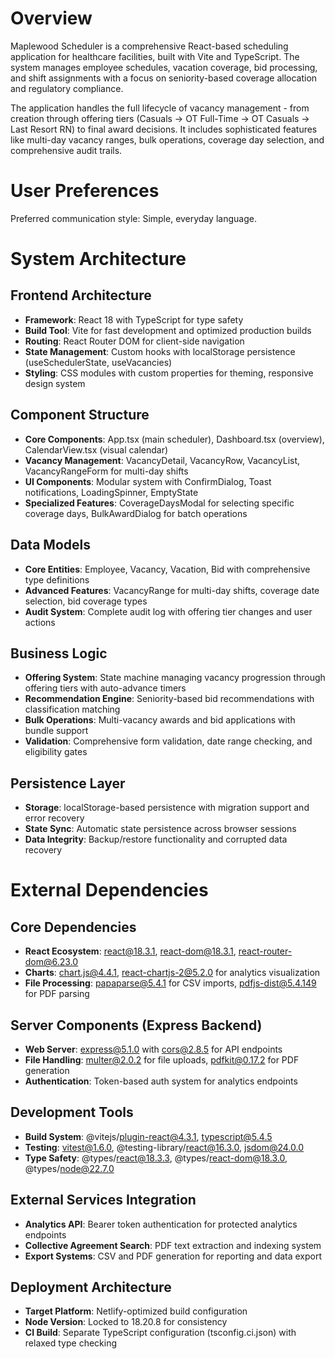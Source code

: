 # Overview

Maplewood Scheduler is a comprehensive React-based scheduling application for healthcare facilities, built with Vite and TypeScript. The system manages employee schedules, vacation coverage, bid processing, and shift assignments with a focus on seniority-based coverage allocation and regulatory compliance.

The application handles the full lifecycle of vacancy management - from creation through offering tiers (Casuals → OT Full-Time → OT Casuals → Last Resort RN) to final award decisions. It includes sophisticated features like multi-day vacancy ranges, bulk operations, coverage day selection, and comprehensive audit trails.

# User Preferences

Preferred communication style: Simple, everyday language.

# System Architecture

## Frontend Architecture
- **Framework**: React 18 with TypeScript for type safety
- **Build Tool**: Vite for fast development and optimized production builds
- **Routing**: React Router DOM for client-side navigation
- **State Management**: Custom hooks with localStorage persistence (useSchedulerState, useVacancies)
- **Styling**: CSS modules with custom properties for theming, responsive design system

## Component Structure
- **Core Components**: App.tsx (main scheduler), Dashboard.tsx (overview), CalendarView.tsx (visual calendar)
- **Vacancy Management**: VacancyDetail, VacancyRow, VacancyList, VacancyRangeForm for multi-day shifts
- **UI Components**: Modular system with ConfirmDialog, Toast notifications, LoadingSpinner, EmptyState
- **Specialized Features**: CoverageDaysModal for selecting specific coverage days, BulkAwardDialog for batch operations

## Data Models
- **Core Entities**: Employee, Vacancy, Vacation, Bid with comprehensive type definitions
- **Advanced Features**: VacancyRange for multi-day shifts, coverage date selection, bid coverage types
- **Audit System**: Complete audit log with offering tier changes and user actions

## Business Logic
- **Offering System**: State machine managing vacancy progression through offering tiers with auto-advance timers
- **Recommendation Engine**: Seniority-based bid recommendations with classification matching
- **Bulk Operations**: Multi-vacancy awards and bid applications with bundle support
- **Validation**: Comprehensive form validation, date range checking, and eligibility gates

## Persistence Layer
- **Storage**: localStorage-based persistence with migration support and error recovery
- **State Sync**: Automatic state persistence across browser sessions
- **Data Integrity**: Backup/restore functionality and corrupted data recovery

# External Dependencies

## Core Dependencies
- **React Ecosystem**: react@18.3.1, react-dom@18.3.1, react-router-dom@6.23.0
- **Charts**: chart.js@4.4.1, react-chartjs-2@5.2.0 for analytics visualization
- **File Processing**: papaparse@5.4.1 for CSV imports, pdfjs-dist@5.4.149 for PDF parsing

## Server Components (Express Backend)
- **Web Server**: express@5.1.0 with cors@2.8.5 for API endpoints
- **File Handling**: multer@2.0.2 for file uploads, pdfkit@0.17.2 for PDF generation
- **Authentication**: Token-based auth system for analytics endpoints

## Development Tools
- **Build System**: @vitejs/plugin-react@4.3.1, typescript@5.4.5
- **Testing**: vitest@1.6.0, @testing-library/react@16.3.0, jsdom@24.0.0
- **Type Safety**: @types/react@18.3.3, @types/react-dom@18.3.0, @types/node@22.7.0

## External Services Integration
- **Analytics API**: Bearer token authentication for protected analytics endpoints
- **Collective Agreement Search**: PDF text extraction and indexing system
- **Export Systems**: CSV and PDF generation for reporting and data export

## Deployment Architecture
- **Target Platform**: Netlify-optimized build configuration
- **Node Version**: Locked to 18.20.8 for consistency
- **CI Build**: Separate TypeScript configuration (tsconfig.ci.json) with relaxed type checking
